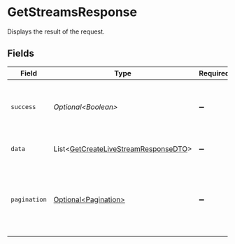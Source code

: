# GetStreamsResponse

Displays the result of the request.


## Fields

| Field                                                                                              | Type                                                                                               | Required                                                                                           | Description                                                                                        | Example                                                                                            |
| -------------------------------------------------------------------------------------------------- | -------------------------------------------------------------------------------------------------- | -------------------------------------------------------------------------------------------------- | -------------------------------------------------------------------------------------------------- | -------------------------------------------------------------------------------------------------- |
| `success`                                                                                          | *Optional\<Boolean>*                                                                               | :heavy_minus_sign:                                                                                 | It demonstrates whether the request is successful or not.                                          | true                                                                                               |
| `data`                                                                                             | List\<[GetCreateLiveStreamResponseDTO](../../models/components/GetCreateLiveStreamResponseDTO.md)> | :heavy_minus_sign:                                                                                 | Displays the result of the request.                                                                |                                                                                                    |
| `pagination`                                                                                       | [Optional\<Pagination>](../../models/components/Pagination.md)                                     | :heavy_minus_sign:                                                                                 | Pagination organizes content into pages for better readability and navigation.                     |                                                                                                    |